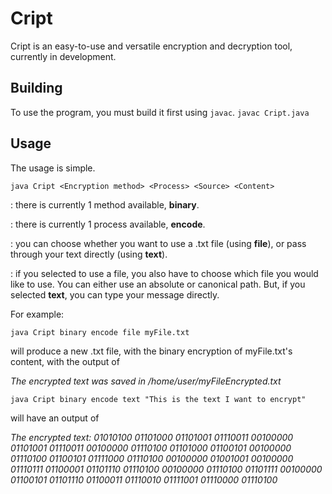 # Cript
Cript is an easy-to-use and versatile encryption and decryption tool, currently in development.

## Building
To use the program, you must build it first using `javac`.
`javac Cript.java`

## Usage
The usage is simple.

`java Cript <Encryption method> <Process> <Source> <Content>`

<Encryption method>: there is currently 1 method available, **binary**.

<Process>: there is currently 1 process available, **encode**.

<Source>: you can choose whether you want to use a .txt file (using **file**), or pass through your text directly (using **text**).

<Content>: if you selected to use a file, you also have to choose which file you would like to use. You can either use an absolute or canonical path. But, if you selected **text**, you can type your message directly.


For example:

`java Cript binary encode file myFile.txt` 

will produce a new .txt file, with the binary encryption of myFile.txt's content, with the output of

*The encrypted text was saved in /home/user/myFileEncrypted.txt*

`java Cript binary encode text "This is the text I want to encrypt"`

will have an output of

*The encrypted text: 01010100 01101000 01101001 01110011 00100000 01101001 01110011 00100000 01110100 01101000 01100101 00100000 01110100 01100101 01111000 01110100 00100000 01001001 00100000 01110111 01100001 01101110 01110100 00100000 01110100 01101111 00100000 01100101 01101110 01100011 01110010 01111001 01110000 01110100*
